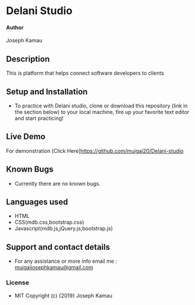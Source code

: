 # Delani Studio
#### Author
Joseph Kamau
## Description
This is platform that helps connect software developers to clients
## Setup and Installation
* To practice with Delani studio, clone or download this repository (link in the section below) to your local machine, fire up your favorite text editor and start practicing!
## Live Demo
For demonstration [Click Here]https://github.com/muigai20/Delani-studio
## Known Bugs
* Currently there are no known bugs.
## Languages used
* HTML
* CSS(mdb.css,bootstrap.css)
* Javascript(mdb.js,jQuery.js,bootstrap.js)
## Support and contact details
* For any assistance or more info email me : muigaijosephkamau@gmail.com
### License
 * MIT
Copyright (c) {2019}  Joseph Kamau
